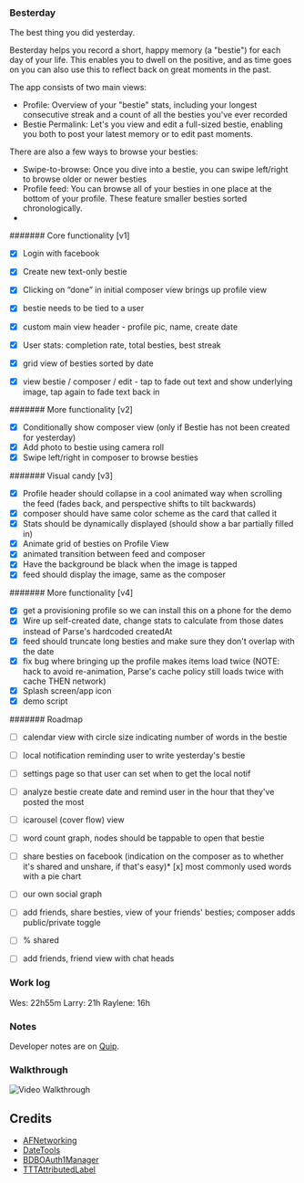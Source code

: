 ### Besterday
 
The best thing you did yesterday.

Besterday helps you record a short, happy memory (a "bestie") for each day of your life. This enables you to dwell on the positive, and as time goes on you can also use this to reflect back on great moments in the past.

The app consists of two main views:
* Profile: Overview of your "bestie" stats, including your longest consecutive streak and a count of all the besties you've ever recorded
* Bestie Permalink: Let's you view and edit a full-sized bestie, enabling you both to post your latest memory or to edit past moments.

There are also a few ways to browse your besties:
* Swipe-to-browse: Once you dive into a bestie, you can swipe left/right to browse older or newer besties
* Profile feed: You can browse all of your besties in one place at the bottom of your profile. These feature smaller besties sorted chronologically.
*

####### Core functionality [v1]
* [x] Login with facebook 
* [x] Create new text-only bestie
* [x] Clicking on “done” in initial composer view brings up profile view
* [x] bestie needs to be tied to a user 
* [x] custom main view header - profile pic, name, create date
* [x] User stats: completion rate, total besties, best streak
* [x] grid view of besties sorted by date 
* [x] view bestie / composer / edit - tap to fade out text and show underlying image, tap again to fade text back in


####### More functionality [v2]
* [x] Conditionally show composer view (only if Bestie has not been created for yesterday)
* [x] Add photo to bestie using camera roll
* [x] Swipe left/right in composer to browse besties 

####### Visual candy [v3]
* [x] Profile header should collapse in a cool animated way when scrolling the feed (fades back, and perspective shifts to tilt backwards)
* [x] composer should have same color scheme as the card that called it
* [x] Stats should be dynamically displayed (should show a bar partially filled in)
* [x] Animate grid of besties on Profile View
* [x] animated transition between feed and composer
* [x] Have the background be black when the image is tapped
* [x] feed should display the image, same as the composer

####### More functionality [v4]
* [x] get a provisioning profile so we can install this on a phone for the demo
* [x] Wire up self-created date, change stats to calculate from those dates instead of Parse's hardcoded createdAt
* [x] feed should truncate long besties and make sure they don't overlap with the date
* [x] fix bug where bringing up the profile makes items load twice (NOTE: hack to avoid re-animation, Parse's cache policy still loads twice with cache THEN network)
* [x] Splash screen/app icon
* [x] demo script

####### Roadmap
* [ ] calendar view with circle size indicating number of words in the bestie
* [ ] local notification reminding user to write yesterday's bestie
* [ ] settings page so that user can set when to get the local notif
* [ ] analyze bestie create date and remind user in the hour that they've posted the most
* [ ] icarousel (cover flow) view
* [ ] word count graph, nodes should be tappable to open that bestie
* [ ] share besties on facebook (indication on the composer as to whether it's shared and unshare, if that's easy)* [x] most commonly used words with a pie chart
* [ ] our own social graph
* [ ] add friends, share besties, view of your friends' besties; composer adds public/private toggle
* [ ] % shared
* [ ] add friends, friend view with chat heads


### Work log

Wes: 22h55m
Larry: 21h
Raylene: 16h

### Notes

Developer notes are on [Quip](https://quip.com/8WIxAZrbzGQE).

### Walkthrough
![Video Walkthrough](http://i.giphy.com/5xaOcLu9SZBxhDuTwis.gif)

Credits
---------
* [AFNetworking](https://github.com/AFNetworking/AFNetworking)
* [DateTools](https://github.com/MatthewYork/DateTools)
* [BDBOAuth1Manager](https://github.com/bdbergeron/BDBOAuth1Manager)
* [TTTAttributedLabel](https://github.com/mattt/TTTAttributedLabel)
